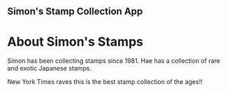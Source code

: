 Simon's Stamp Collection App
---

# About Simon's Stamps

Simon has been collecting stamps since 1981. Hae has a collection of rare and exotic Japanese stamps.

New York Times raves this is the best stamp collection of the ages!!